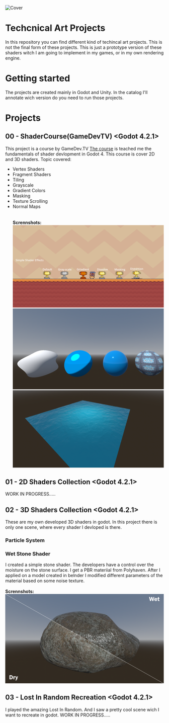 ![Cover](TechnicalArtProjectsCover.png)

# Techcnical Art Projects
In this repository you can find different kind of techincal art projects. This is not the final form of these projects. This is just a prototype version of these shaders witch I am going to implement in my games, or in my own rendering engine.  

# Getting started
The projects are created mainly in Godot and Unity. In the catalog I'll annotate wich version do you need to run those projects.

# Projects
## 00 - ShaderCourse(GameDevTV) <Godot 4.2.1>
This project is a course by GameDev.TV [The course](https://www.gamedev.tv/courses/godot-shaders) is teached me the fundamentals of shader devlopment in Godot 4. This course is cover 2D and 3D shaders.
Topic covered:
- Vertex Shaders
- Fragment Shaders
- Tiling
- Grayscale
- Gradient Colors
- Masking
- Texture Scrolling
- Normal Maps <br><br><br>
**Scrennshots:**
![Cover](Screenshots/2d_course.png)
![Cover](Screenshots/3d_course_1.png)
![Cover](Screenshots/3d_course_2.png)

## 01 - 2D Shaders Collection <Godot 4.2.1>
WORK IN PROGRESS.....

## 02 - 3D Shaders Collection <Godot 4.2.1>
These are my own developed 3D shaders in godot. In this project there is only one scene, where every shader I devloped is there.

### Particle System

### Wet Stone Shader
I created a simple stone shader. The developers have a control over the moisture on the stone surface. I get a PBR materiial from Polyhaven. After I applied on a model created in belnder I modified different parameters of the material based on some noise texture. <br><br>
**Scrennshots:**
![Cover](Screenshots/stone_shader_beta.png)

## 03 - Lost In Random Recreation <Godot 4.2.1>
I played the amazing Lost In Random. And I saw a pretty cool scene wich I want to recreate in godot. WORK IN PROGRESS.....
